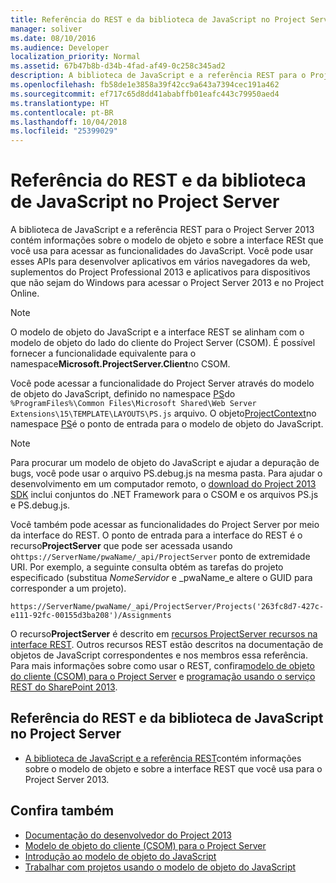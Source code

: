 ```yaml
---
title: Referência do REST e da biblioteca de JavaScript no Project Server
manager: soliver
ms.date: 08/10/2016
ms.audience: Developer
localization_priority: Normal
ms.assetid: 67b47b8b-d34b-4fad-af49-0c258c345ad2
description: A biblioteca de JavaScript e a referência REST para o Project Server 2013 contém informações sobre o modelo de objeto e sobre a interface RESt que você usa para acessar as funcionalidades do JavaScript. Você pode usar esses APIs para desenvolver aplicativos em vários navegadores da web, suplementos do Project Professional 2013 e aplicativos para dispositivos que não sejam do Windows para acessar o Project Server 2013 e no Project Online.
ms.openlocfilehash: fb58de1e3858a39f42cc9a643a7394cec191a462
ms.sourcegitcommit: ef717c65d8dd41ababffb01eafc443c79950aed4
ms.translationtype: HT
ms.contentlocale: pt-BR
ms.lasthandoff: 10/04/2018
ms.locfileid: "25399029"
---
```

# <a name="javascript-library-and-rest-reference-for-project-server"></a>Referência do REST e da biblioteca de JavaScript no Project Server

A biblioteca de JavaScript e a referência REST para o Project Server 2013 contém informações sobre o modelo de objeto e sobre a interface RESt que você usa para acessar as funcionalidades do JavaScript. Você pode usar esses APIs para desenvolver aplicativos em vários navegadores da web, suplementos do Project Professional 2013 e aplicativos para dispositivos que não sejam do Windows para acessar o Project Server 2013 e no Project Online.
  
> [!NOTE]
> O modelo de objeto do JavaScript e a interface REST se alinham com o modelo de objeto do lado do cliente do Project Server (CSOM). É possível fornecer a funcionalidade equivalente para o namespace**Microsoft.ProjectServer.Client**no CSOM. 
  
Você pode acessar a funcionalidade do Project Server através do modelo de objeto do JavaScript, definido no namespace [PS](https://msdn.microsoft.com/library/e3156167-a4fd-1bf6-8d1c-e180de1844ed%28Office.15%29.aspx)do `%ProgramFiles%\Common Files\Microsoft Shared\Web Server Extensions\15\TEMPLATE\LAYOUTS\PS.js` arquivo. O objeto[ProjectContext](https://msdn.microsoft.com/library/a490b675-a845-ee94-3877-b99ada9bf2b0%28Office.15%29.aspx)no namespace [PS](https://msdn.microsoft.com/library/e3156167-a4fd-1bf6-8d1c-e180de1844ed%28Office.15%29.aspx)é o ponto de entrada para o modelo de objeto do JavaScript. 
  
> [!NOTE]
> Para procurar um modelo de objeto do JavaScript e ajudar a depuração de bugs, você pode usar o arquivo PS.debug.js na mesma pasta. Para ajudar o desenvolvimento em um computador remoto, o [download do Project 2013 SDK](https://www.microsoft.com/en-us/download/details.aspx?id=30435) inclui conjuntos do .NET Framework para o CSOM e os arquivos PS.js e PS.debug.js. 
  
Você também pode acessar as funcionalidades do Project Server por meio da interface do REST. O ponto de entrada para a interface do REST é o recurso**ProjectServer** que pode ser acessada usando o`https://ServerName/pwaName/_api/ProjectServer` ponto de extremidade URI. Por exemplo, a seguinte consulta obtém as tarefas do projeto especificado (substitua _NomeServidor_ e _pwaName_e altere o GUID para corresponder a um projeto).
  
`https://ServerName/pwaName/_api/ProjectServer/Projects('263fc8d7-427c-e111-92fc-00155d3ba208')/Assignments`

O recurso**ProjectServer** é descrito em [recursos ProjectServer recursos na interface REST](https://msdn.microsoft.com/library/a490b675-a845-ee94-3877-b99ada9bf2b0%28Office.15%29.aspx#bk_ProjectServerResources). Outros recursos REST estão descritos na documentação de objetos de JavaScript correspondentes e nos membros essa referência. Para mais informações sobre como usar o REST, confira[modelo de objeto do cliente (CSOM) para o Project Server](client-side-object-model-csom-for-project-2013.md) e [programação usando o serviço REST do SharePoint 2013](https://msdn.microsoft.com/library/fp142385%28office.15%29.aspx).
  
## <a name="javascript-library-and-rest-reference-for-project-server"></a>Referência do REST e da biblioteca de JavaScript no Project Server
<a name="pj15_JavaScriptAPIReference_PS"> </a>

- [A biblioteca de JavaScript e a referência REST](https://msdn.microsoft.com/library/5a140021-380a-d9e0-e36d-106df85f56d6%28Office.15%29.aspx)contém informações sobre o modelo de objeto e sobre a interface REST que você usa para o Project Server 2013. 
    
## <a name="see-also"></a>Confira também
<a name="bk_addresources"> </a>

- [Documentação do desenvolvedor do Project 2013](project-2013-developer-documentation.md)   
- [Modelo de objeto do cliente (CSOM) para o Project Server](client-side-object-model-csom-for-project-2013.md)   
- [Introdução ao modelo de objeto do JavaScript](getting-started-with-the-project-server-2013-javascript-object-model.md)  
- [Trabalhar com projetos usando o modelo de objeto do JavaScript](create-retrieve-update-delete-projects-using-project-server-javascript.md)
    

